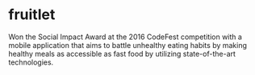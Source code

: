 # fruitlet

Won the Social Impact Award at the 2016 CodeFest competition with a mobile application that aims to battle unhealthy eating habits by making healthy meals as accessible as fast food by utilizing state-of-the-art technologies.